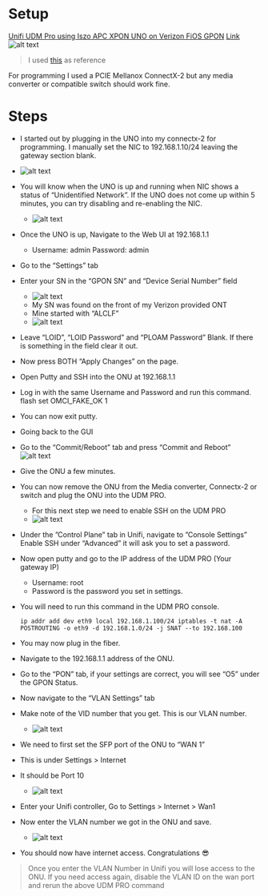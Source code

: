 # Setup
[Unifi UDM Pro using Iszo APC XPON UNO on Verizon FiOS GPON](https://www.amazon.com/iszo-Support-Modify-Network-Converter/dp/B0BZPZNKJ6) 
[Link](https://www.amazon.com/iszo-Support-Modify-Network-Converter/dp/B0BZPZNKJ6 )
![alt text](<UDM PRO ONU-2.png>)
> I used [this](https://hack-gpon.org/ont-odi-realtek-dfp-34x-2c2/) as reference

For programming I used a PCIE Mellanox ConnectX-2 but any media converter or compatible switch should work fine. 

# Steps
- I started out by plugging in the UNO into my connectx-2 for programming. I manually set the NIC to 192.168.1.10/24 leaving the gateway section blank. 
- ![alt text](<UDM PRO ONU-1.png>)

- You will know when the UNO is up and running when NIC shows a status of “Unidentified Network”. If the UNO does not come up within 5 minutes, you can try disabling and re-enabling the NIC.
    - ![alt text](image.png)
- Once the UNO is up, Navigate to the Web UI at 192.168.1.1
    - Username: admin Password: admin
- Go to the “Settings” tab
- Enter your SN in the “GPON SN” and “Device Serial Number” field
    - ![alt text](image-1.png)
    - My SN was found on the front of my Verizon provided ONT
    - Mine started with “ALCLF”
    - ![alt text](image-2.png)
- Leave “LOID”, “LOID Password” and “PLOAM Password” Blank. If there is something in the field clear it out.
- Now press BOTH “Apply Changes” on the page.
- Open Putty and SSH into the ONU at 192.168.1.1
- Log in with the same Username and Password and run this command.
flash set OMCI_FAKE_OK 1
- You can now exit putty.
- Going back to the GUI 
- Go to the “Commit/Reboot” tab and press “Commit and Reboot”
![alt text](image-3.png)
- Give the ONU a few minutes.
- You can now remove the ONU from the Media converter, Connectx-2 or switch and plug the ONU into the UDM PRO.








    - For this next step we need to enable SSH on the UDM PRO
    - ![alt text](image-4.png)
- Under the ”Control Plane” tab in Unifi, navigate to ”Console Settings”
Enable SSH under “Advanced” it will ask you to set a password.
- Now open putty and go to the IP address of the UDM PRO (Your gateway IP)
    - Username: root 
    - Password is the password you set in settings.


- You will need to run this command in the UDM PRO console.
    ```
    ip addr add dev eth9 local 192.168.1.100/24 iptables -t nat -A POSTROUTING -o eth9 -d 192.168.1.0/24 -j SNAT --to 192.168.100
    ```
- You may now plug in the fiber.
- Navigate to the 192.168.1.1 address of the ONU.
- Go to the “PON” tab, if your settings are correct, you will see “O5” under the GPON Status.

- Now navigate to the “VLAN Settings” tab
- Make note of the VID number that you get. This is our VLAN number.
    - ![alt text](image-5.png)
- We need to first set the SFP port of the ONU to “WAN 1” 
- This is under Settings > Internet 
- It should be Port 10
    - ![alt text](image-6.png)

- Enter your Unifi controller, Go to Settings > Internet > Wan1 
- Now enter the VLAN number we got in the ONU and save.
    - ![alt text](image-7.png)
- You should now have internet access. Congratulations 😎

> Once you enter the VLAN Number in Unifi you will lose access to the ONU.
If you need access again, disable the VLAN ID on the wan port and rerun the above UDM PRO command 

